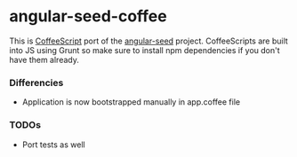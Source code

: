 # angular-seed-coffee

This is [CoffeeScript](http://coffeescript.org/) port of the [angular-seed](https://github.com/angular/angular-seed) project. CoffeeScripts are built into JS using Grunt so make sure to install npm dependencies if you don't have them already.

### Differencies
- Application is now bootstrapped manually in app.coffee file

### TODOs
- Port tests as well

